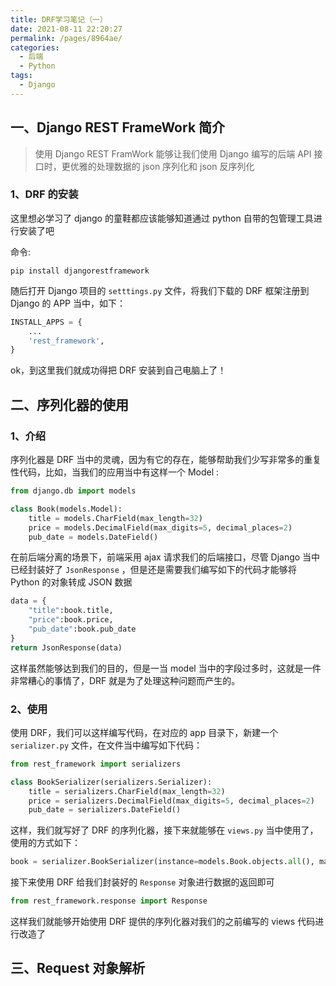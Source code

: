 ```yaml
---
title: DRF学习笔记（一）
date: 2021-08-11 22:20:27
permalink: /pages/8964ae/
categories:
  - 后端
  - Python
tags:
  - Django
---
```




## 一、Django REST FrameWork 简介

> 使用 Django REST FramWork 能够让我们使用 Django 编写的后端 API 接口时，更优雅的处理数据的 json 序列化和 json 反序列化

### 1、DRF 的安装

这里想必学习了 django 的童鞋都应该能够知道通过 python 自带的包管理工具进行安装了吧

命令:

```shell
pip install djangorestframework
```

随后打开 Django 项目的 `setttings.py` 文件，将我们下载的 DRF 框架注册到 Django 的 APP 当中，如下：

```python
INSTALL_APPS = {
    ...
    'rest_framework',
} 
```

ok，到这里我们就成功得把 DRF 安装到自己电脑上了！



## 二、序列化器的使用

### 1、介绍

序列化器是 DRF 当中的灵魂，因为有它的存在，能够帮助我们少写非常多的重复性代码，比如，当我们的应用当中有这样一个 Model :

```python
from django.db import models

class Book(models.Model):
    title = models.CharField(max_length=32)
    price = models.DecimalField(max_digits=5, decimal_places=2)
    pub_date = models.DateField()
```

在前后端分离的场景下，前端采用 ajax 请求我们的后端接口，尽管 Django 当中已经封装好了 `JsonResponse` ，但是还是需要我们编写如下的代码才能够将 Python 的对象转成 JSON 数据

```python
data = {
    "title":book.title,
    "price":book.price,
    "pub_date":book.pub_date
}
return JsonResponse(data)
```

这样虽然能够达到我们的目的，但是一当 model 当中的字段过多时，这就是一件非常糟心的事情了，DRF 就是为了处理这种问题而产生的。

### 2、使用

使用 DRF，我们可以这样编写代码，在对应的 app 目录下，新建一个 `serializer.py` 文件，在文件当中编写如下代码：

```python
from rest_framework import serializers

class BookSerializer(serializers.Serializer):
    title = serializers.CharField(max_length=32)
    price = serializers.DecimalField(max_digits=5, decimal_places=2)
    pub_date = serializers.DateField()
```

这样，我们就写好了 DRF 的序列化器，接下来就能够在 `views.py` 当中使用了，使用的方式如下：

```python
book = serializer.BookSerializer(instance=models.Book.objects.all(), many=True)
```

接下来使用 DRF 给我们封装好的 `Response` 对象进行数据的返回即可

```python
from rest_framework.response import Response
```

这样我们就能够开始使用 DRF 提供的序列化器对我们的之前编写的 views 代码进行改造了

## 三、Request 对象解析

